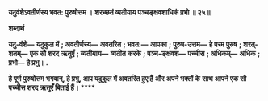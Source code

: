 **यदुवंशेऽवतीर्णस्य भवत: पुरुषोत्तम ।** **शरच्छतं व्यतीयाय पञ्चङ्क्षवशाधिकं प्रभो ॥ २५॥** 

**शब्दार्थ** 

**यदु-वंशे—** **यदुकुल में** **; अवतीर्णस्य—** **अवतरित** **; भवत:—** **आपका** **; पुरुष-उत्तम—** **हे परम पुरुष** **; शरत्-शतम्—** **एक सौ शरद** **ऋतुएँ** **; व्यतीयाय—** **व्यतीत करके** **; पञ्च-ङ्क्षवश—** **पच्चीस** **; अधिकम्—** **अधिक** **; प्रभो—** **हे प्रभु।** **.** 

**हे पूर्ण पुरुषोत्तम भगवान्, हे प्रभु, आप यदुकुल में अवतरित हुए हैं और अपने भक्तों के** **साथ आपने एक सौ पच्चीस शरद ऋतुएँ बिताई हैं।** **** 